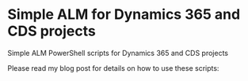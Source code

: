 # Simple ALM for Dynamics 365 and CDS projects
Simple ALM PowerShell scripts for Dynamics 365 and CDS projects

Please read my blog post for details on how to use these scripts:
